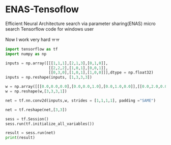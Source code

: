 # ENAS-Tensoflow
Efficient Neural Architecture search via parameter sharing(ENAS) micro search Tensorflow code for windows user

Now I work very hard ㅠㅠ

```python
import tensorflow as tf
import numpy as np

inputs = np.array([[[1,1,1],[2,1,3],[0,1,0]],
                   [[2,2,2],[1,0,1],[0,0,1]],
                   [[0,3,0],[1,0,1],[1,0,0]]],dtype = np.float32)
inputs = np.reshape(inputs, [1,3,3,3])

w = np.array([[[0.0,0.0,0.0],[0.0,0.0,1.0],[0.0,1.0,0.0]],[[0.0,2.0,0.0],[0.0,2.0,0.0],[0.0,2.0,0.0]], [[1.0,0.0,0.0],[0.0,2.0,0.0],[0.0,0.0,1.0]]])
w = np.reshape(w,[3,3,3,1])

net = tf.nn.conv2d(inputs,w, strides = [1,1,1,1], padding ="SAME")

net = tf.reshape(net,[3,3])

sess = tf.Session()
sess.run(tf.initialize_all_variables())

result = sess.run(net)
print(result)

```
